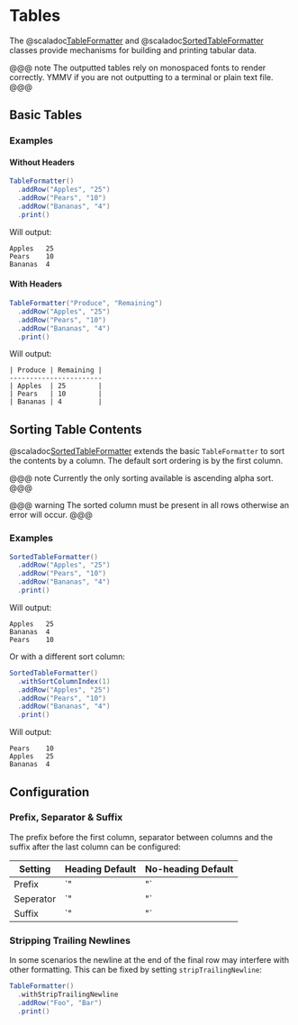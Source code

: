 # Tables

The @scaladoc[TableFormatter](software.purpledragon.text.TableFormatter) and
@scaladoc[SortedTableFormatter](software.purpledragon.text.SortedTableFormatter) classes provide mechanisms for building
and printing tabular data.

@@@ note
The outputted tables rely on monospaced fonts to render correctly. YMMV if you are not outputting to a terminal or plain
text file.
@@@

## Basic Tables

### Examples

#### Without Headers

```scala
TableFormatter()
  .addRow("Apples", "25")
  .addRow("Pears", "10")
  .addRow("Bananas", "4")
  .print()
```

Will output:

```text
Apples   25
Pears    10
Bananas  4
```

#### With Headers

```scala
TableFormatter("Produce", "Remaining")
  .addRow("Apples", "25")
  .addRow("Pears", "10")
  .addRow("Bananas", "4")
  .print()
```

Will output:

```text
| Produce | Remaining |
-----------------------
| Apples  | 25        |
| Pears   | 10        |
| Bananas | 4         |
```

## Sorting Table Contents

@scaladoc[SortedTableFormatter](software.purpledragon.text.SortedTableFormatter) extends the basic `TableFormatter` to
sort the contents by a column. The default sort ordering is by the first column.

@@@ note
Currently the only sorting available is ascending alpha sort.
@@@

@@@ warning
The sorted column must be present in all rows otherwise an error will occur.
@@@

### Examples

```scala
SortedTableFormatter()
  .addRow("Apples", "25")
  .addRow("Pears", "10")
  .addRow("Bananas", "4")
  .print()
```

Will output:

```text
Apples   25
Bananas  4
Pears    10
```

Or with a different sort column:

```scala
SortedTableFormatter()
  .withSortColumnIndex(1)
  .addRow("Apples", "25")
  .addRow("Pears", "10")
  .addRow("Bananas", "4")
  .print()
```

Will output:

```text
Pears    10
Apples   25
Bananas  4
```

## Configuration

### Prefix, Separator & Suffix

The prefix before the first column, separator between columns and the suffix after the last column can be configured:

| Setting   | Heading Default | No-heading Default |
|-----------|-----------------|--------------------|
| Prefix    | `"| "`          | `""`               |
| Seperator | `" | "`         | `"  "`             |
| Suffix    | `" |"`          | `""`               |

### Stripping Trailing Newlines

In some scenarios the newline at the end of the final row may interfere with other formatting. This can be fixed by
setting `stripTrailingNewline`:

```scala
TableFormatter()
  .withStripTrailingNewline
  .addRow("Foo", "Bar")
  .print()
```